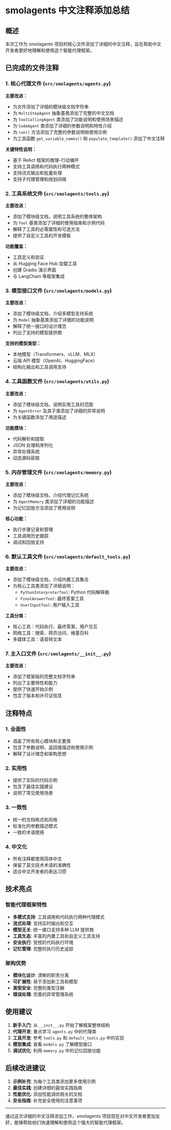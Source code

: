 # smolagents 中文注释添加总结

## 概述

本次工作为 smolagents 项目的核心文件添加了详细的中文注释，旨在帮助中文开发者更好地理解和使用这个智能代理框架。

## 已完成的文件注释

### 1. 核心代理文件 (`src/smolagents/agents.py`)

**主要改进：**
- 为文件添加了详细的模块级文档字符串
- 为 `MultiStepAgent` 抽象基类添加了完整的中文文档
- 为 `ToolCallingAgent` 类添加了功能说明和使用场景描述
- 为 `CodeAgent` 类添加了详细的参数说明和特性介绍
- 为 `run()` 方法添加了完整的参数说明和使用示例
- 为工具函数 `get_variable_names()` 和 `populate_template()` 添加了中文注释

**关键特性说明：**
- 基于 ReAct 框架的推理-行动循环
- 支持工具调用和代码执行两种模式
- 支持流式输出和批量处理
- 支持子代理管理和规划间隔

### 2. 工具系统文件 (`src/smolagents/tools.py`)

**主要改进：**
- 添加了模块级文档，说明工具系统的整体架构
- 为 `Tool` 基类添加了详细的使用指南和示例代码
- 解释了工具的必需属性和可选方法
- 提供了自定义工具的开发模板

**功能覆盖：**
- 工具定义和验证
- 从 Hugging Face Hub 加载工具
- 创建 Gradio 演示界面
- 与 LangChain 等框架集成

### 3. 模型接口文件 (`src/smolagents/models.py`)

**主要改进：**
- 添加了模块级文档，介绍多模型支持系统
- 为 `Model` 抽象基类添加了详细的功能说明
- 解释了统一接口的设计理念
- 列出了支持的模型提供商

**支持的模型类型：**
- 本地模型（Transformers、vLLM、MLX）
- 云端 API 模型（OpenAI、HuggingFace）
- 结构化输出和工具调用支持

### 4. 工具函数文件 (`src/smolagents/utils.py`)

**主要改进：**
- 添加了模块级文档，说明实用工具的范围
- 为 `AgentError` 及其子类添加了详细的异常说明
- 为关键函数添加了用途描述

**功能模块：**
- 代码解析和提取
- JSON 处理和序列化
- 异常处理系统
- 动态源码获取

### 5. 内存管理文件 (`src/smolagents/memory.py`)

**主要改进：**
- 添加了模块级文档，介绍代理记忆系统
- 为 `AgentMemory` 类添加了详细的功能描述
- 为记忆回放方法添加了使用说明

**核心功能：**
- 执行步骤记录和管理
- 工具调用历史跟踪
- 调试和回放支持

### 6. 默认工具文件 (`src/smolagents/default_tools.py`)

**主要改进：**
- 添加了模块级文档，介绍内置工具集合
- 为核心工具类添加了详细说明：
  - `PythonInterpreterTool`: Python 代码解释器
  - `FinalAnswerTool`: 最终答案工具
  - `UserInputTool`: 用户输入工具

**工具分类：**
- 核心工具：代码执行、最终答案、用户交互
- 网络工具：搜索、网页访问、维基百科
- 多媒体工具：语音转文本

### 7. 主入口文件 (`src/smolagents/__init__.py`)

**主要改进：**
- 添加了框架级的完整文档字符串
- 列出了主要特性和能力
- 提供了快速开始示例
- 包含了版本和许可证信息

## 注释特点

### 1. 全面性
- 涵盖了所有核心模块和主要类
- 包含了参数说明、返回值描述和使用示例
- 解释了设计理念和架构思想

### 2. 实用性
- 提供了实际的代码示例
- 包含了最佳实践建议
- 说明了常见使用场景

### 3. 一致性
- 统一的文档格式和风格
- 标准化的参数描述模式
- 一致的术语使用

### 4. 中文化
- 所有注释都使用简体中文
- 保留了英文技术术语的准确性
- 适合中文开发者的表达习惯

## 技术亮点

### 智能代理框架特性
- **多模式支持**: 工具调用和代码执行两种代理模式
- **流式处理**: 支持实时输出和交互
- **模型无关**: 统一接口支持多种 LLM 提供商
- **工具生态**: 丰富的内置工具和自定义工具支持
- **安全执行**: 受控的代码执行环境
- **记忆管理**: 完整的执行历史追踪

### 架构优势
- **模块化设计**: 清晰的职责分离
- **可扩展性**: 易于添加新工具和模型
- **类型安全**: 完整的类型注解
- **错误处理**: 完善的异常管理系统

## 使用建议

1. **新手入门**: 从 `__init__.py` 开始了解框架整体结构
2. **代理开发**: 重点学习 `agents.py` 中的代理类
3. **工具开发**: 参考 `tools.py` 和 `default_tools.py` 中的实现
4. **模型集成**: 查看 `models.py` 了解模型接口
5. **调试优化**: 利用 `memory.py` 中的记忆回放功能

## 后续改进建议

1. **示例补充**: 为每个工具类添加更多使用示例
2. **最佳实践**: 创建详细的最佳实践指南
3. **性能优化**: 添加性能调优相关的文档
4. **安全指南**: 补充安全使用的注意事项

---

通过这次详细的中文注释添加工作，smolagents 项目现在对中文开发者更加友好，能够帮助他们快速理解和使用这个强大的智能代理框架。 
